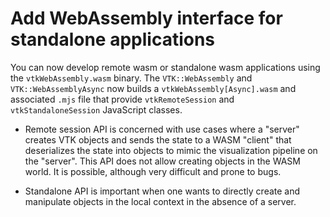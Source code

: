 # Add WebAssembly interface for standalone applications

You can now develop remote wasm or standalone wasm applications using the `vtkWebAssembly.wasm` binary.
The `VTK::WebAssembly` and `VTK::WebAssemblyAsync` now builds a `vtkWebAssembly[Async].wasm` and associated
`.mjs` file that provide `vtkRemoteSession` and `vtkStandaloneSession` JavaScript classes.

- Remote session API is concerned with use cases where a "server" creates VTK
 objects and sends the state to a WASM "client" that deserializes the state
 into objects to mimic the visualization pipeline on the "server".
 This API does not allow creating objects in the WASM world. It is possible,
 although very difficult and prone to bugs.

- Standalone API is important when one wants to directly create and manipulate objects
 in the local context in the absence of a server.
